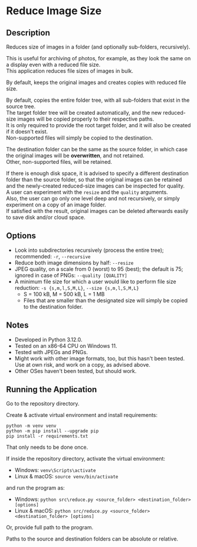 # Reduce Image Size

## Description
Reduces size of images in a folder (and optionally sub-folders, recursively).

This is useful for archiving of photos, for example, as they look the same on a display even with a reduced file size.  
This application reduces file sizes of images in bulk.

By default, keeps the original images and creates copies with reduced file size.

By default, copies the entire folder tree, with all sub-folders that exist in the source tree.  
The target folder tree will be created automatically, and the new reduced-size images will be copied properly to their respective paths.  
It is only required to provide the root target folder, and it will also be created if it doesn't exist.  
Non-supported files will simply be copied to the destination.

The destination folder can be the same as the source folder, in which case the original images will be **overwritten**, and not retained.  
Other, non-supported files, will be retained.

If there is enough disk space, it is advised to specify a different destination folder than the source folder,
so that the original images can be retained and the newly-created reduced-size images can be inspected for quality.  
A user can experiment with the `resize` and the `quality` arguments.  
Also, the user can go only one level deep and not recursively, or simply experiment on a copy of an image folder.  
If satisfied with the result, original images can be deleted afterwards easily to save disk and/or cloud space.

## Options
- Look into subdirectories recursively (process the entire tree); recommended: `-r`, `--recursive`
- Reduce both image dimensions by half: `--resize`
- JPEG quality, on a scale from 0 (worst) to 95 (best); the default is 75; ignored in case of PNGs: `--quality [QUALITY]`
- A minimum file size for which a user would like to perform file size reduction: `-s {s,m,l,S,M,L}`, `--size {s,m,l,S,M,L}`
  - S = 100 kB, M = 500 kB, L = 1 MB
  - Files that are smaller than the designated size will simply be copied to the destination folder.

## Notes
- Developed in Python 3.12.0.
- Tested on an x86-64 CPU on Windows 11.
- Tested with JPEGs and PNGs.
- Might work with other image formats, too, but this hasn't been tested. Use at own risk, and work on a copy, as advised above.
- Other OSes haven't been tested, but should work.

## Running the Application
Go to the repository directory.

Create & activate virtual environment and install requirements:  
```commandline
python -m venv venv
python -m pip install --upgrade pip
pip install -r requirements.txt
```
That only needs to be done once.

If inside the repository directory, activate the virtual environment:  
- Windows: `venv\Scripts\activate`  
- Linux & macOS: `source venv/bin/activate`

and run the program as:  
- Windows: `python src\reduce.py <source_folder> <destination_folder> [options]`  
- Linux & macOS: `python src/reduce.py <source_folder> <destination_folder> [options]`

Or, provide full path to the program.

Paths to the source and destination folders can be absolute or relative.
